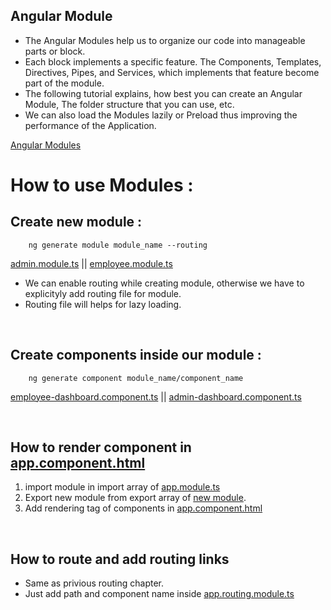 ## Angular Module
- The Angular Modules help us to organize our code into manageable parts or block. 
- Each block implements a specific feature. The Components, Templates, Directives, Pipes, and Services, which implements that feature become part of the module. 
- The following tutorial explains, how best you can create an Angular Module, The folder structure that you can use, etc. 
- We can also load the Modules lazily or Preload thus improving the performance of the Application.

[Angular Modules](https://www.tektutorialshub.com/angular/angular-modules)

# How to use Modules :

## Create new module :
        ng generate module module_name --routing
        
 [admin.module.ts](https://github.com/Girish-GAP/Angular/tree/main/Modules/MultiModule_src/app/admin)     ||    [employee.module.ts](https://github.com/Girish-GAP/Angular/tree/main/Modules/MultiModule_src/app/employee)

- We can enable routing while creating module, otherwise we have to explicityly add routing file for module.
- Routing file will helps for lazy loading. 

<br>

## Create components inside our module :
        ng generate component module_name/component_name 

[employee-dashboard.component.ts](https://github.com/Girish-GAP/Angular/blob/main/Modules/MultiModule_src/app/employee/employee-dashboard/employee-dashboard.component.ts)      ||
[admin-dashboard.component.ts](https://github.com/Girish-GAP/Angular/blob/main/Modules/MultiModule_src/app/admin/admin-dashboard/admin-dashboard.component.ts)

<br>

## How to render component in [app.component.html](https://github.com/Girish-GAP/Angular/blob/main/Modules/MultiModule_src/app/app.component.html)
      
1) import module in import array of [app.module.ts](https://github.com/Girish-GAP/Angular/blob/main/Modules/MultiModule_src/app/app.module.ts)
2) Export new module from export array of [new module](https://github.com/Girish-GAP/Angular/blob/main/Modules/MultiModule_src/app/admin/admin.module.ts).
3) Add rendering tag of components in [app.component.html](https://github.com/Girish-GAP/Angular/blob/main/Modules/MultiModule_src/app/app.component.html)

<br>

## How to route and add routing links 
 - Same as privious routing chapter.
 - Just add path and component name inside [app.routing.module.ts](https://github.com/Girish-GAP/Angular/blob/main/Modules/MultiModule_src/app/app-routing.module.ts)
